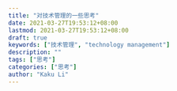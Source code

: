 ```yaml
---
title: "对技术管理的一些思考"
date: 2021-03-27T19:53:12+08:00
lastmod: 2021-03-27T19:53:12+08:00
draft: true
keywords: ["技术管理", "technology management"]
description: ""
tags: ["思考"]
categories: ["思考"]
author: "Kaku Li"
---
```


